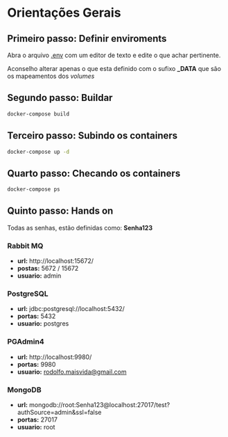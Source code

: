 # Orientações Gerais

## Primeiro passo: Definir enviroments
Abra o arquivo [.env](.env) com um editor de texto e edite o que achar pertinente.

Aconselho alterar apenas o que esta definido com o sufixo **_DATA** que são os mapeamentos dos *volumes*	
	
## Segundo passo: Buildar
```sh
docker-compose build
```

## Terceiro passo: Subindo os containers
```sh
docker-compose up -d
```
## Quarto passo: Checando os containers
```sh
docker-compose ps
```
## Quinto passo: Hands on
Todas as senhas, estão definidas como: **Senha123**

### Rabbit MQ
- **url:** http://localhost:15672/
- **postas:** 5672 / 15672
- **usuario:** admin

### PostgreSQL
- **url:** jdbc:postgresql://localhost:5432/
- **portas:** 5432
- **usuario:** postgres


### PGAdmin4
- **url:** http://localhost:9980/
- **portas:** 9980
- **usuario:** rodolfo.maisvida@gmail.com


### MongoDB
- **url:** mongodb://root:Senha123@localhost:27017/test?authSource=admin&ssl=false
- **portas:** 27017
- **usuario:** root
